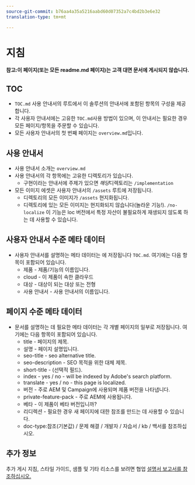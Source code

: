 ```yaml
---
source-git-commit: b76aa4a35a5216aabd60d07352a7c4bd2b3e6e32
translation-type: tm+mt

---
```

# 지침

**참고:이 페이지(또는 모든 readme.md 페이지)는 고객 대면 문서에 게시되지 않습니다.**

## TOC

+ `TOC.md` 사용 안내서의 루트에서 이 솔루션의 안내서에 포함된 항목의 구성을 제공합니다.
+ 각 사용자 안내서에는 고유한 `TOC.md`사용 방법이 있으며, 이 안내서는 필요한 경우 모든 페이지/항목을 주문할 수 있습니다.
+ 모든 사용자 안내서의 첫 번째 페이지는 `overview.md`입니다.

## 사용 안내서

+ 사용 안내서 소개는 `overview.md`
+ 사용 안내서의 각 항목에는 고유한 디렉토리가 있습니다.
   + 구현이라는 안내서에 주제가 있으면 *해당*&#x200B;디렉토리는 `/implementation`
+ 모든 이미지 에셋은 사용자 안내서의 `/assets` 루트에 저장됩니다.
   + 디렉토리의 모든 이미지가 `/assets` 현지화됩니다.
   + 디렉토리에 있는 모든 이미지는 현지화되지 않습니다(놀라운 기능!). `/no-localize` 이 기능은 loc 버전에서 특정 자산이 불필요하게 재생되지 않도록 하는 데 사용할 수 있습니다.

## 사용자 안내서 수준 메타 데이터

+ 사용자 안내서를 설명하는 메타 데이터는 에 저장됩니다 `TOC.md`. 여기에는 다음 항목이 포함되어 있습니다.
   + 제품 - 제품/기능의 이름입니다.
   + cloud - 이 제품이 속한 클라우드
   + 대상 - 대상이 되는 대상 또는 전형
   + 사용 안내서 - 사용 안내서의 이름입니다.

## 페이지 수준 메타 데이터

+ 문서를 설명하는 데 필요한 메타 데이터는 각 개별 페이지의 일부로 저장됩니다. 여기에는 다음 항목이 포함되어 있습니다.
   + title - 페이지의 제목.
   + 설명 - 페이지 설명입니다.
   + seo-title - seo alternative title.
   + seo-description - SEO 목적을 위한 대체 제목.
   + short-title - (선택적 필드).
   + index - yes / no - will be indexed by Adobe's search platform.
   + translate - yes / no - this page is localized.
   + 버전 - 주로 AEM 및 Campaign에 사용되며 제품 버전을 나타냅니다.
   + private-feature-pack - 주로 AEM에 사용됩니다.
   + 베타 - 이 제품이 베타 버전입니까?
   + 리디렉션 - 필요한 경우 새 페이지에 대한 참조를 만드는 데 사용할 수 있습니다.
   + doc-type:참조(기본값) / 문제 해결 / 개발자 / 자습서 / kb / 백서를 참조하십시오.

## 추가 정보

추가 게시 지침, 스타일 가이드, 샘플 및 기타 리소스를 보려면 협업 [설명서 보고서를 참조하십시오.](https://git.corp.adobe.com/AdobeDocs/collaborative-doc-instructions)
